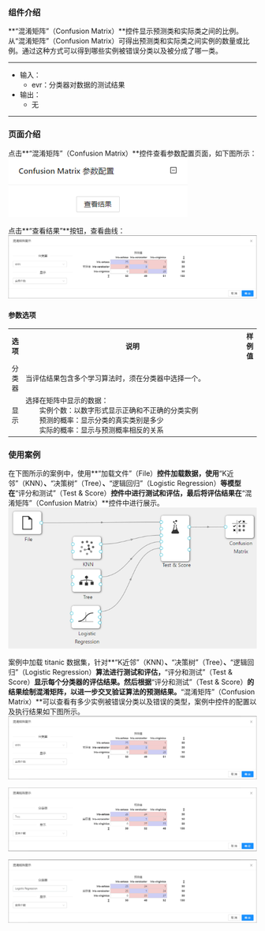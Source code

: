### 组件介绍
**“混淆矩阵”（Confusion Matrix）**控件显示预测类和实际类之间的比例。从“混淆矩阵”（Confusion Matrix）可得出预测类和实际类之间实例的数量或比例。通过这种方式可以得到哪些实例被错误分类以及被分成了哪一类。

<hr/>

- 输入：
  - evr：分类器对数据的测试结果
- 输出：
  - 无

<hr/>


### 页面介绍
点击**“混淆矩阵”（Confusion Matrix）**控件查看参数配置页面，如下图所示：  
![param](/img/aistudio/evaluate/confusion-matrix/param.png)

点击**“查看结果”**按钮，查看曲线：
![visualization](/img/aistudio/evaluate/confusion-matrix/visualization.png)

#### 参数选项
<table>
  <tr>
    <th>选项</th>
    <th width="650">说明</th>
    <th>样例值</th>
  </tr>
  <tr>
      <td>分类器</td> 
      <td>
      当评估结果包含多个学习算法时，须在分类器中选择一个。
      </td> 
      <td></td>
  </tr>
  <tr>
      <td>显示</td> 
      <td>
      选择在矩阵中显示的数据：<br/>
      &emsp;&emsp;实例个数：以数字形式显示正确和不正确的分类实例<br/>
      &emsp;&emsp;预测的概率：显示分类的真实类别是多少<br/>
      &emsp;&emsp;实际的概率：显示与预测概率相反的关系
      </td> 
      <td></td>
  </tr>
</table>

### 使用案例
在下图所示的案例中，使用**“加载文件”（File）**控件加载数据，使用**“K近邻”（KNN）**、**“决策树”（Tree）**、**“逻辑回归”（Logistic Regression）**等模型在**“评分和测试”（Test & Score）**控件中进行测试和评估，最后将评估结果在**“混淆矩阵”（Confusion Matrix）**控件中进行展示。   
![workflow](/img/aistudio/evaluate/confusion-matrix/workflow.png)

案例中加载 titanic 数据集，针对**“K近邻”（KNN）**、**“决策树”（Tree）**、**“逻辑回归”（Logistic Regression）**算法进行测试和评估，**“评分和测试”（Test & Score）**显示每个分类器的评估结果。然后根据**“评分和测试”（Test & Score）**的结果绘制混淆矩阵，以进一步交叉验证算法的预测结果。**“混淆矩阵”（Confusion Matrix）**可以查看有多少实例被错误分类以及错误的类型，案例中控件的配置以及执行结果如下图所示。  
![workflow-result1](/img/aistudio/evaluate/confusion-matrix/workflow-result1.png)

![workflow-result2](/img/aistudio/evaluate/confusion-matrix/workflow-result2.png)

![workflow-result3](/img/aistudio/evaluate/confusion-matrix/workflow-result3.png)